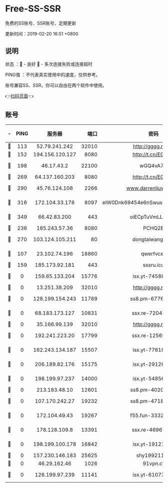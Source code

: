 # Free-SS-SSR

免费的SS账号、SSR账号，定期更新

更新时间：2019-02-20 16:51 +0800

## 说明

状态     ：🙂 - 良好 🙁 - 多次连接失败或连接超时

PING值   ：不代表真实使用中的速度，仅供参考。

账号兼容SS、SSR，你可以自由在两个软件中使用。

👉[扫码页面](https://liesauer.github.io/free-ss-ssr.github.io/)👈

## 账号

|-|PING|服务器|端口|密码|加密方式|区域|
|:----:|:----:|:-----:|-----:|:----:|:----:|:----:|
|🙂|113|52.79.241.242|32010|http://gggg.rocks|chacha20|KR|
|🙂|152|194.156.120.127|8080|http://t.cn/EGJIyrl|rc4-md5|RU|
|🙂|198|46.17.43.2|22100|wGQ4vA7D|aes-256-gcm|RU|
|🙂|269|64.137.160.203|8080|http://t.cn/EGJIyrl|rc4-md5|CA|
|🙂|290|45.76.124.108|2266|www.darrenliuwei.com|aes-256-cfb|AU|
|🙂|316|172.104.33.178|8097|eIW0Dnk69454e6nSwuspv9DmS201tQ0D|aes-256-cfb|SG|
|🙂|349|66.42.83.200|443|oiECpTuVmLLxk4Ts|aes-256-cfb|US|
|🙂|236|185.243.57.36|8080|PCHQ2E|rc4-md5|US|
|🙂|270|103.124.105.211|80|dongtaiwang.com|aes-256-cfb|US|
|🙁|107|23.102.74.196|18860|qwerfvcxz|aes-256-gcm|JP|
|🙁|159|185.173.92.181|443|sssru.icu|rc4-md5|RU|
|🙁|0|159.65.133.204|15776|isx.yt-74588926|aes-256-cfb|SG|
|🙁|0|13.251.38.209|32010|http://gggg.rocks|chacha20|SG|
|🙁|0|128.199.154.243|11789|ss8.pm-67760833|aes-256-cfb|SG|
|🙁|0|68.183.173.127|10831|ssx.re-72043236|aes-256-cfb|US|
|🙁|0|35.166.99.139|32010|http://gggg.rocks|chacha20|US|
|🙁|0|192.241.223.20|17799|ssx.re-12569451|aes-256-cfb|US|
|🙁|0|162.243.134.187|15507|isx.yt-77618718|aes-256-cfb|US|
|🙁|0|206.189.82.176|15175|isx.yt-29126697|aes-256-cfb|SG|
|🙁|0|198.199.97.237|14000|isx.yt-54856932|aes-256-cfb|US|
|🙁|0|213.183.48.10|12601|ss8.pm-40202630|rc4-md5|RU|
|🙁|0|107.170.242.27|19232|ss8.pm-47184551|aes-256-cfb|US|
|🙁|0|172.104.49.43|19267|f55.fun-33324216|aes-256-cfb|SG|
|🙁|0|178.128.109.8|13391|ssx.re-46967706|aes-256-cfb|SG|
|🙁|0|198.199.100.178|16842|isx.yt-19121084|aes-256-cfb|US|
|🙁|0|157.230.146.183|25625|shy19921124|rc4-md5|US|
|🙁|0|46.29.162.46|1026|91vpn.cf|rc4-md5|RU|
|🙁|0|128.199.97.239|11141|isx.yt-61073883|aes-256-cfb|SG|
